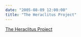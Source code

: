 ```yaml
---
date: "2005-08-09 12:00:00"
title: "The Heraclitus Project"
---
```


[The Heraclitus Project](/lemire/blog/2005/08-09-the-heraclitus-project)

